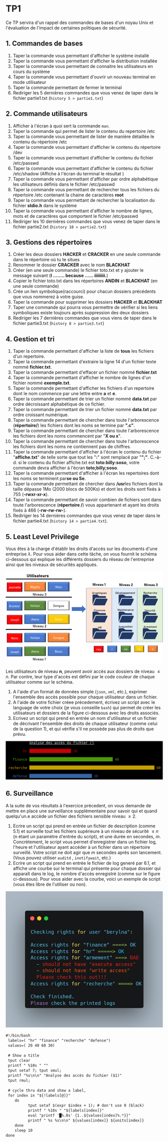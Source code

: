 # TP1 

Ce TP servira d'un rappel des commandes de bases d'un noyau Unix et l'évaluation de l'impact de certaines politiques de sécurité.

## 1. Commandes de bases 

1. Taper la commande vous permettant d'afficher le système installé
2. Taper la commande vous permettant d'afficher la distribution installée
3. Taper la commande vous permettant de connaitre les utilisateurs en cours du système 
4. Taper la commande vous permettant d'ouvrir un nouveau terminal en mode utilisateur
5. Taper la commande permettant de fermer le terminal 
6. Rediriger les 5 dernières commandes que vous venez de taper dans le fichier partie1.txt (`history 5 > partie1.txt`)

## 2. Commande utilisateurs 

1. Afficher à l'écran à quoi sert la commande `man`.
2. Taper la commande qui permet de lister le contenu du repertoire /etc
3. Taper la commande vous permettant de lister de manière détaillée le contenu du répertoire /etc
4. Taper la commande vous permettant d'afficher le contenu du répertoire /dev
5. Taper la commande vous permettant d'afficher le contenu du fichier /etc/passwd
6. Taper la commande vous permettant d'afficher le contenu du fichier /etc/shadow (Affiche à l'écran du terminal le résultat )
7. Taper la commande vous permettant d'afficher par ordre alphabétique les utilisateurs définis dans le fichier /etc/passwd
8. Taper la commande vous permettant de rechercher tous les fichiers du répertoire /etc contenant la chaine de caractères **root**
9. Taper la commande vous permettant de rechercher la localisation du fichier **stdio.h** dans le système
10. Taper la commande vous permettant d'afficher le nombre de lignes, mots et de caractères que comportent le fichier /etc/passwd
11. Rediriger les 10 dernières commandes que vous venez de taper dans le fichier partie2.txt (`history 10 > partie2.txt`)

## 3. Gestions des répertoires 

1. Créer les deux dossiers **HACKER** et **CRACKER** en une seule commande dans le répertoire où tu te situes 
2. Renommer le dossier **CRACKER** avec le nom **BLACKHAT**
3. Créer (en une seule commande) le fichier toto.txt et y ajouter le message suivant (**I ........ because  ...... iiiiiiiii.**)
4. Copier le fichier toto.txt dans les répertoires **ANDIN** et **BLACKHAT** (en une seule commande)
5. Crée un lien symbolique(raccourci) pour chacun  dossiers précédents que vous nommerez à votre guise. 
6. Taper la commande pour supprimer les dossiers **HACKER** et **BLACKHAT** 
7. Taper une commande qui pourra vous permettre de vérifier si les liens symboliques existe toujours après suppression des deux dossiers
8. Rediriger les 7 dernières commandes que vous viens de taper dans le fichier partie3.txt (`history 8 > partie3.txt`)

## 4. Gestion et tri 

1. Taper la commande permettant d'afficher la liste de **tous** les fichiers d'un repertoire.
2. Taper la commande permettant d'extraire la ligne 14 d'un fichier texte nommé **fichier.txt**.
3. Taper la commande permettant d'effacer un fichier nommé **fichier.txt**
4. Taper la commande permettant d'afficher le nombre de lignes d'un fichier nommé **exemple.txt**.
5. Taper la commande permettant d'afficher les fichiers d'un repertoire dont le nom commence par une lettre entre **a** et **e**.
6. Taper la commande permettant de trier un fichier nommé **data.txt** par ordre décroissant alphabétique de ce fichier.
7. Taper la commande permettant de trier un fichier nommé **data.txt** par ordre croissant numérique.
8. Taper la commande permettant de chercher dans toute l'arborescence  (**répertoire/**) les fichiers dont les noms se termine par **".c"**.
9. Taper la commande permettant de chercher dans toute l'arborescence les fichiers dont les noms commencent par "**X ou x**".
10. Taper la commande permettant de chercher dans toute l'arborescence les fichiers dont les noms ne contiennent pas de chiffres.
11. Taper la commande permettant d'afficher à l'écran le contenu du fichier "**affiche.txt**" de telle sorte que tout les "**:**"  sont remplacé par "**";"**. C.-à-d. si le contenu du fichier affiche.txt est **toto:billy:soso**, votre commande devra afficher à l'écran **toto;billy;soso**.
12. Taper la commande permettant d'afficher à l'écran les repertoires dont les noms se terminent par**se ou Se**.
13. Taper la commande permettant de chercher dans **/usr**les fichiers dont la taille dépasse 1Mo (2000 blocs de 500Ko) et dont les droits sont fixés à 755 (**-rwxr-xr-x**).
14. Taper la commande permettant de savoir combien de fichiers sont dans toute l'arborescence (**répertoire /**) vous appartenant et ayant les droits fixés à 466 (**-rw-rw-rw-**).
15. Rediriger les 14 dernières commandes que vous venez de taper dans le fichier partie4.txt (`history 14 > partie4.txt`).

## 5. Least Level Privilege

Vous êtes à la charge d'établir les droits d'accès sur les documents d'une entreprise $\lambda$. Pour vous aider dans cette tâche, on vous fournit le schéma ci-dessous qui explique les différents dossiers du réseau de l'entreprise ainsi que les niveaux de sécurités appliqués.



![llp.png](../../images/llp.png)






Les utilisateurs de niveau **n**, peuvent avoir accès aux dossiers de niveau $\leq n$. Par contre, leur type d'accès est défini par le code couleur de chaque utilisateur comme sur le schéma. 

1. A l'aide d'un format de données simple (`json`, `xml`, etc.), exprimer l'ensemble des accès possible pour chaque utilisateur dans un fichier.
2. A l'aide de votre fichier créee précedement, écrivez un script avec le language de votre choix (je vous conseille `bash`) qui permet de créer les utilisateurs et dossiers de la figure ci-dessous avec les droits associés. 
3. Ecrivez un script qui prend en entrée un nom d'utilisateur et un fichier de décrivant l'ensemble des droits de chaque utilisateur (comme celui de la question 1), et qui vérifie s'il ne possède pas plus de droits que prévu. 

![carbon (6).png](../../images/chart.png)


## 6. Surveillance

A la suite de vos résultats à l'exercice précedent, on vous demande de mettre en place une surveillance supplémentaire pour savoir qui et quand quelqu'un.e accède un fichier des fichiers sensible niveau $\geq 2$. 

1. Ecrire un script qui prend en entrée un fichier de description (comme 5.1) et surveille tout les fichiers supérieure à un niveau de sécurité $\leq n$ (n étant un paramètre d'entrée du script), et une durée en secondes, $m$. Concrètement, le script vous permet d'enregistrer dans un fichier log, l'heure et l'utilisateur ayant accéder à un fichier dans un répertoire surveillé. Votre script ne doit agir que $m$ secondes après son lancement. (Vous pouvez utiliser `auditd` , `inotifywait`, etc.)
2. Ecrire un script qui prend en entrée le fichier de log generé par $6.1$, et affiche une courbe sur le terminal qui présente pour chaque dossier qui apparaît dans le log, le nombre d'accès enregistré (comme sur le figure ci-dessous). Pour vous aider avec la courbe, voici un exemple de script (vous êtes libre de l'utiliser ou non).



![Capture du 2022-09-26 16-18-28.png](../../images/exe_out.png)



```
#!/bin/bash
 labels=( "hr" "finance" "recherche" "defense")
 values=( 20 40 60 30)
 
 # Show a title
 tput clear
 printf " %10s " ""
 tput setaf 7; tput smul;
 printf "%s\n\n" "Analyse des accès du fichier ($1)"
 tput rmul;
 
 # cycle thru data and show a label,
 for index in "${!labels[@]}"
    do
          tput setaf $(expr $index + 1); # don't use 0 (black)
          printf " %10s " "${labels[index]}"
          eval "printf '█%.0s' {1..${values[index]%.*}}"
          printf " %s %s\n\n" ${values[index]} ${units[index]}
    done
    sleep 10
done
```





